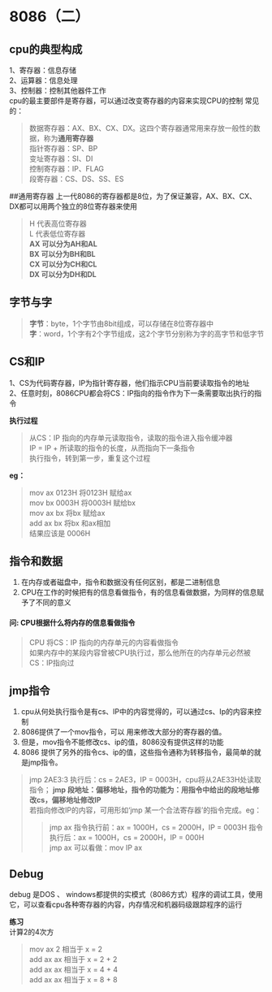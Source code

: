 # 8086（二）  
## cpu的典型构成
1、寄存器：信息存储  
2、运算器：信息处理  
3、控制器：控制其他器件工作  
cpu的最主要部件是寄存器，可以通过改变寄存器的内容来实现CPU的控制
常见的：  
> 数据寄存器：AX、BX、CX、DX。这四个寄存器通常用来存放一般性的数据，称为**通用寄存器**  
> 指针寄存器：SP、BP  
> 变址寄存器：SI、DI  
> 控制寄存器：IP、FLAG  
> 段寄存器：CS、DS、SS、ES
  
##通用寄存器
上一代8086的寄存器都是8位，为了保证兼容，AX、BX、CX、DX都可以用两个独立的8位寄存器来使用  
> H 代表高位寄存器  
> L 代表低位寄存器  
**AX 可以分为AH和AL**   
**BX 可以分为BH和BL**  
**CX 可以分为CH和CL**   
**DX 可以分为DH和DL**   

## 字节与字  
> **字节**：byte，1个字节由8bit组成，可以存储在8位寄存器中  
> **字**：word，1个字有2个字节组成，这2个字节分别称为字的高字节和低字节   

## CS和IP  
1、CS为代码寄存器，IP为指针寄存器，他们指示CPU当前要读取指令的地址   
2、任意时刻，8086CPU都会将CS：IP指向的指令作为下一条需要取出执行的指令

**执行过程**  
> 从CS：IP 指向的内存单元读取指令，读取的指令进入指令缓冲器  
> IP = IP + 所读取的指令的长度，从而指向下一条指令  
> 执行指令，转到第一步，重复这个过程  
  
**eg：**  
> mov ax 0123H  将0123H 赋给ax  
> mov bx 0003H  将0003H 赋给bx  
> mov ax bx  将bx 赋给ax  
> add ax bx  将bx 和ax相加  
>  结果应该是 0006H  

## 指令和数据  
1. 在内存或者磁盘中，指令和数据没有任何区别，都是二进制信息
2. CPU在工作的时候把有的信息看做指令，有的信息看做数据，为同样的信息赋予了不同的意义

#### 问: CPU根据什么将内存的信息看做指令  
> CPU 将CS：IP 指向的内存单元的内容看做指令  
> 如果内存中的某段内容曾被CPU执行过，那么他所在的内存单元必然被CS：IP指向过  

## jmp指令  
1. cpu从何处执行指令是有cs、IP中的内容觉得的，可以通过cs、Ip的内容来控制
2. 8086提供了一个mov指令，可以 用来修改大部分的寄存器的值。
3. 但是，mov指令不能修改cs、ip的值，8086没有提供这样的功能
4. 8086 提供了另外的指令cs、ip的值，这些指令通称为转移指令，最简单的就是jmp指令。 
 
>jmp 2AE3:3 执行后：cs = 2AE3，IP = 0003H，cpu将从2AE33H处读取指令； **jmp 段地址：偏移地址，指令的功能为：用指令中给出的段地址修改cs，偏移地址修改IP**  
> 若指向修改IP的内容，可用形如‘jmp 某一个合法寄存器’的指令完成。eg：  
> >jmp ax 指令执行前：ax = 1000H，cs = 2000H，IP = 0003H
> >指令执行后：ax = 1000H，cs = 2000H，IP = 000H  
> >jmp ax 可以看做：mov IP ax  

## Debug 

debug 是DOS 、 windows都提供的实模式（8086方式）程序的调试工具，使用它，可以查看cpu各种寄存器的内容，内存情况和机器码级跟踪程序的运行

 **练习**   
 计算2的4次方    
 > mov ax 2  相当于 x = 2  
 > add ax ax  相当于 x = 2 + 2  
 > add ax ax   相当于 x = 4 + 4  
 > add ax ax   相当于 x = 8 + 8  



